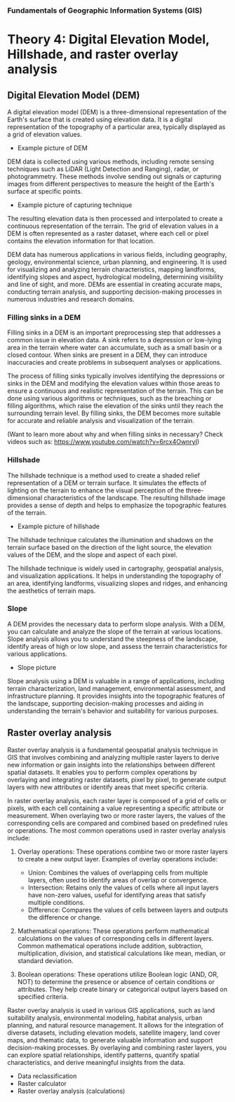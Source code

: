 
### Fundamentals of Geographic Information Systems (GIS)

# Theory 4: Digital Elevation Model, Hillshade, and raster overlay analysis

## Digital Elevation Model (DEM)
A digital elevation model (DEM) is a three-dimensional representation of the Earth's surface that is created using elevation data. It is a digital representation of the topography of a particular area, typically displayed as a grid of elevation values.

- Example picture of DEM

DEM data is collected using various methods, including remote sensing techniques such as LiDAR (Light Detection and Ranging), radar, or photogrammetry. These methods involve sending out signals or capturing images from different perspectives to measure the height of the Earth's surface at specific points.

- Example picture of capturing technique

The resulting elevation data is then processed and interpolated to create a continuous representation of the terrain. The grid of elevation values in a DEM is often represented as a raster dataset, where each cell or pixel contains the elevation information for that location.

DEM data has numerous applications in various fields, including geography, geology, environmental science, urban planning, and engineering. It is used for visualizing and analyzing terrain characteristics, mapping landforms, identifying slopes and aspect, hydrological modeling, determining visibility and line of sight, and more. DEMs are essential in creating accurate maps, conducting terrain analysis, and supporting decision-making processes in numerous industries and research domains.

### Filling sinks in a DEM
Filling sinks in a DEM is an important preprocessing step that addresses a common issue in elevation data. A sink refers to a depression or low-lying area in the terrain where water can accumulate, such as a small basin or a closed contour. When sinks are present in a DEM, they can introduce inaccuracies and create problems in subsequent analyses or applications. 

The process of filling sinks typically involves identifying the depressions or sinks in the DEM and modifying the elevation values within those areas to ensure a continuous and realistic representation of the terrain. This can be done using various algorithms or techniques, such as the breaching or filling algorithms, which raise the elevation of the sinks until they reach the surrounding terrain level. By filling sinks, the DEM becomes more suitable for accurate and reliable analysis and visualization of the terrain.

(Want to learn more about why and when filling sinks in necessary? Check videos such as: https://www.youtube.com/watch?v=6rcx4OwnryI)

### Hillshade
The hillshade technique is a method used to create a shaded relief representation of a DEM or terrain surface. It simulates the effects of lighting on the terrain to enhance the visual perception of the three-dimensional characteristics of the landscape. The resulting hillshade image provides a sense of depth and helps to emphasize the topographic features of the terrain.

- Example picture of hillshade

The hillshade technique calculates the illumination and shadows on the terrain surface based on the direction of the light source, the elevation values of the DEM, and the slope and aspect of each pixel. 

The hillshade technique is widely used in cartography, geospatial analysis, and visualization applications. It helps in understanding the topography of an area, identifying landforms, visualizing slopes and ridges, and enhancing the aesthetics of terrain maps.

### Slope
A DEM provides the necessary data to perform slope analysis. With a DEM, you can calculate and analyze the slope of the terrain at various locations. Slope analysis allows you to understand the steepness of the landscape, identify areas of high or low slope, and assess the terrain characteristics for various applications.

- Slope picture

Slope analysis using a DEM is valuable in a range of applications, including terrain characterization, land management, environmental assessment, and infrastructure planning. It provides insights into the topographic features of the landscape, supporting decision-making processes and aiding in understanding the terrain's behavior and suitability for various purposes.

## Raster overlay analysis
Raster overlay analysis is a fundamental geospatial analysis technique in GIS that involves combining and analyzing multiple raster layers to derive new information or gain insights into the relationships between different spatial datasets. It enables you to perform complex operations by overlaying and integrating raster datasets, pixel by pixel, to generate output layers with new attributes or identify areas that meet specific criteria.

In raster overlay analysis, each raster layer is composed of a grid of cells or pixels, with each cell containing a value representing a specific attribute or measurement. When overlaying two or more raster layers, the values of the corresponding cells are compared and combined based on predefined rules or operations. The most common operations used in raster overlay analysis include:

1.  Overlay operations: These operations combine two or more raster layers to create a new output layer. Examples of overlay operations include:
    
    -   Union: Combines the values of overlapping cells from multiple layers, often used to identify areas of overlap or convergence.
    -   Intersection: Retains only the values of cells where all input layers have non-zero values, useful for identifying areas that satisfy multiple conditions.
    -   Difference: Compares the values of cells between layers and outputs the difference or change.
2.  Mathematical operations: These operations perform mathematical calculations on the values of corresponding cells in different layers. Common mathematical operations include addition, subtraction, multiplication, division, and statistical calculations like mean, median, or standard deviation.
    
3.  Boolean operations: These operations utilize Boolean logic (AND, OR, NOT) to determine the presence or absence of certain conditions or attributes. They help create binary or categorical output layers based on specified criteria.
    

Raster overlay analysis is used in various GIS applications, such as land suitability analysis, environmental modeling, habitat analysis, urban planning, and natural resource management. It allows for the integration of diverse datasets, including elevation models, satellite imagery, land cover maps, and thematic data, to generate valuable information and support decision-making processes. By overlaying and combining raster layers, you can explore spatial relationships, identify patterns, quantify spatial characteristics, and derive meaningful insights from the data.


- Data reclassification
- Raster calculator
- Raster overlay analysis (calculations)


<!--stackedit_data:
eyJkaXNjdXNzaW9ucyI6eyJZOTg1QlJqQ284RDI1UWFyIjp7In
N0YXJ0Ijo0MjMsImVuZCI6NDQ3LCJ0ZXh0IjoiLSBFeGFtcGxl
IHBpY3R1cmUgb2YgREVNIn0sIjhTa2RvdUQ4NmFSMUxkUlEiOn
sic3RhcnQiOjc1NywiZW5kIjo3OTcsInRleHQiOiItIEV4YW1w
bGUgcGljdHVyZSBvZiBjYXB0dXJpbmcgdGVjaG5pcXVlIn0sIn
JTbUZjZjRmalFXNWh5MEYiOnsic3RhcnQiOjMwMTUsImVuZCI6
MzA0NSwidGV4dCI6Ii0gRXhhbXBsZSBwaWN0dXJlIG9mIGhpbG
xzaGFkZSJ9LCJGYkFjVkZlZEZVOHdTOWJjIjp7InN0YXJ0Ijoz
ODUwLCJlbmQiOjM4NjUsInRleHQiOiItIFNsb3BlIHBpY3R1cm
UifX0sImNvbW1lbnRzIjp7InR1eGhlaHlzeTRqRWxTVUQiOnsi
ZGlzY3Vzc2lvbklkIjoiWTk4NUJSakNvOEQyNVFhciIsInN1Yi
I6ImdoOjQwMzA0Nzg4IiwidGV4dCI6IkFkZCBwaWN0dXJlIiwi
Y3JlYXRlZCI6MTY4NzU4MjYwMTA3NH0sIjFIN2dnYjVpeE8ycV
BEc1AiOnsiZGlzY3Vzc2lvbklkIjoiOFNrZG91RDg2YVIxTGRS
USIsInN1YiI6ImdoOjQwMzA0Nzg4IiwidGV4dCI6IkFkZCBwaW
N0dXJlIiwiY3JlYXRlZCI6MTY4NzU4MjYzNTE3MH0sIkhZbENS
NzJFUEgyanZxOXUiOnsiZGlzY3Vzc2lvbklkIjoiclNtRmNmNG
ZqUVc1aHkwRiIsInN1YiI6ImdoOjQwMzA0Nzg4IiwidGV4dCI6
IkFkZCBwaWN0dXJlIiwiY3JlYXRlZCI6MTY4NzU4Mjg0MzM3OX
0sIlZHeHUyNG5IRWRrYmVuSUgiOnsiZGlzY3Vzc2lvbklkIjoi
RmJBY1ZGZWRGVTh3UzliYyIsInN1YiI6ImdoOjQwMzA0Nzg4Ii
widGV4dCI6IkFkZCBwaWN0dXJlIiwiY3JlYXRlZCI6MTY4NzU4
Mjk4MzAxOH19LCJoaXN0b3J5IjpbLTg5NjIyNzI4MSw5OTQ3Mj
AxOTMsLTM1MTA3NjU4MCwtMTM5MDMzMjA1MV19
-->